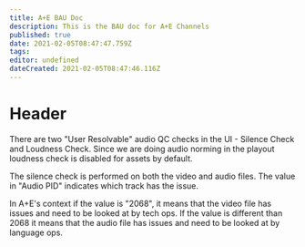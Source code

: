 ```yaml
---
title: A+E BAU Doc
description: This is the BAU doc for A+E Channels
published: true
date: 2021-02-05T08:47:47.759Z
tags: 
editor: undefined
dateCreated: 2021-02-05T08:47:46.116Z
---
```


# Header
There are two "User Resolvable" audio QC checks in the UI - Silence Check and Loudness Check. Since we are doing audio norming in the playout loudness check is disabled for assets by default.

The silence check is performed on both the video and audio files. The value in "Audio PID" indicates which track has the issue.

In A+E's context if the value is "2068", it means that the video file has issues and need to be looked at by tech ops. If the value is different than 2068 it means that the audio file has issues and need to be looked at by language ops.

